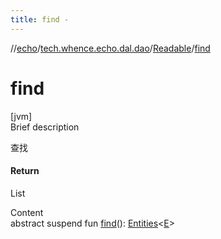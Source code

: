 ```yaml
---
title: find -
---
```

//[echo](../../index.md)/[tech.whence.echo.dal.dao](../index.md)/[Readable](index.md)/[find](find.md)



# find  
[jvm]  
Brief description  


查找



#### Return  


List<E>

  
Content  
abstract suspend fun [find](find.md)(): [Entities](../../tech.whence.echo.dal.entity/-entities/index.md)<[E](index.md)>  




